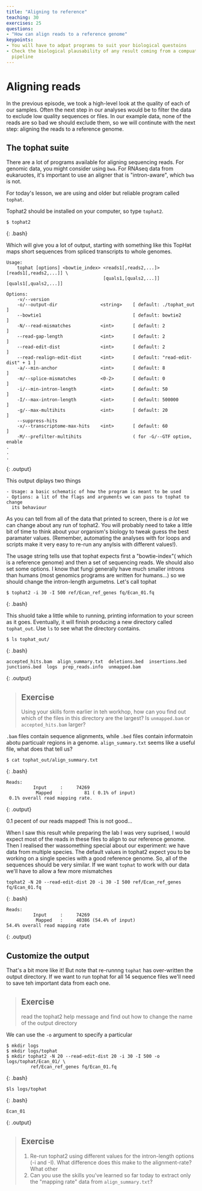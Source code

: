 ```yaml
---
title: "Aligning to reference"
teaching: 30
exercises: 25
questions:
- "How can align reads to a reference genome"
keypoints:
- You will have to adpat programs to suit your biological questoins
- Check the biological plausability of any result coming from a compuational
  pipeline
---
```

# Aligning reads

In the previous episode, we took a high-level look at the quality
of each of our samples. Often the next step in our analyses would be to filter
the data to exclude low quality sequences or files. In our example data, none of
the reads are so bad we should exclude them, so we will continute with the next
step: aligning the reads to a reference genome.


## The tophat suite

There are a lot of programs available for aligning sequencing reads. For genomic
data, you might consider using `bwa`. For RNAseq data from eukaruotes, it's
important to use an aligner that is "intron-aware", which `bwa` is not.

For today's lesson, we are using and older but reliable program called `tophat`.

Tophat2 should be installed on your computer, so type `tophat2`.

~~~
$ tophat2
~~~
{: .bash}

Which will give you a lot of output, starting with something like this
TopHat maps short sequences from spliced transcripts to whole genomes.

~~~
Usage:
    tophat [options] <bowtie_index> <reads1[,reads2,...]> [reads1[,reads2,...]] \
                                    [quals1,[quals2,...]] [quals1[,quals2,...]]

Options:
    -v/--version
    -o/--output-dir                <string>    [ default: ./tophat_out         ]
    --bowtie1                                  [ default: bowtie2              ]
    -N/--read-mismatches           <int>       [ default: 2                    ]
    --read-gap-length              <int>       [ default: 2                    ]
    --read-edit-dist               <int>       [ default: 2                    ]
    --read-realign-edit-dist       <int>       [ default: "read-edit-dist" + 1 ]
    -a/--min-anchor                <int>       [ default: 8                    ]
    -m/--splice-mismatches         <0-2>       [ default: 0                    ]
    -i/--min-intron-length         <int>       [ default: 50                   ]
    -I/--max-intron-length         <int>       [ default: 500000               ]
    -g/--max-multihits             <int>       [ default: 20                   ]
    --suppress-hits
    -x/--transcriptome-max-hits    <int>       [ default: 60                   ]
    -M/--prefilter-multihits                   ( for -G/--GTF option, enable
.
.
.
~~~
{: .output}

This output diplays two things 

    - Usage: a basic schematic of how the program is meant to be used
    - Options: a lit of the flags and arguments we can pass to tophat to change
      its behaviour

As you can tell from all of the data that printed to screen, there is _a lot_ we
can change about any run of tophat2. You will probably need to take a little bit
of time to think about your organism's biology to tweak guess the best paramater
values. (Remember, automating the analyses with for loops and scripts make it
very easy to re-run any anylsis with different values!). 



The usage string tells use that tophat expects first a "bowtie-index"( which is
a reference genome) and then a set of sequencing reads. We should also set some
options. I know that fungi generally have much smaller introns than humans (most genomics
programs are written for humans...) so we should change the intron-length
argumetns. Let's call tophat 

~~~
$ tophat2 -i 30 -I 500 ref/Ecan_ref_genes fq/Ecan_01.fq 
~~~
{: .bash}

This shuold take a little while to running, printing information to your screen
as it goes. Eventually, it will finish producing a new directory called
`tophat_out`.  Use `ls` to see what the directory contains.


~~~
$ ls tophat_out/
~~~
{: .bash}

~~~
accepted_hits.bam  align_summary.txt  deletions.bed  insertions.bed  junctions.bed  logs  prep_reads.info  unmapped.bam
~~~
{: .output}


> ## Exercise
> Using your skills form earlier in teh workhop, how can you find out which of
> the files in this directory are the largest? Is `unmapped.bam` or
> `accepted_hits.bam` larger?


`.bam` files contain sequence alignments, while `.bed` files contain informatoin
abotu particualr regions in a genome. `align_summary.txt` seems like a useful
file, what does that tell us?


~~~
$ cat tophat_out/align_summary.txt 
~~~
{: .bash}

~~~
Reads:
          Input     :     74269
           Mapped   :        81 ( 0.1% of input)
 0.1% overall read mapping rate.
~~~
{: .output}

0.1 pecent of our reads mapped! This is not good...

When I saw this result while preparing the lab I was very suprised, I would
expect most of the reads in these files to align to our reference genome. Then I 
realised ther wassomething special about our experiment: we have data from multiple
 species. The default values in tophat2 expect you to be working on a single species with 
 a good reference genome. So, all of the sequences should be very similar. If we
 want `tophat` to  work with our data we'll have to allow a few more mismatches


~~~
tophat2 -N 20 --read-edit-dist 20 -i 30 -I 500 ref/Ecan_ref_genes fq/Ecan_01.fq 
~~~
{: .bash}

~~~
Reads:
          Input     :     74269
           Mapped   :     40386 (54.4% of input)
54.4% overall read mapping rate
~~~
{: .output}

## Customize the output

That's a bit more like it! But note that re-runnng `tophat` has over-written the
output directory. If we want to run tophat for all 14 sequence files we'll need
to save teh important data from each one. 

> ## Exercise
>
> read the tophat2 help message and find out how to change the name of the
> output directory



We can use the `-o` argument to specify a particular 
~~~
$ mkdir logs
$ mkdir logs/tophat
$ mkdir tophat2 -N 20 --read-edit-dist 20 -i 30 -I 500 -o logs/tophat/Ecan_01/ \ 
         ref/Ecan_ref_genes fq/Ecan_01.fq 
~~~
{: .bash}

~~~
$ls logs/tophat
~~~
{: .bash}

~~~
Ecan_01
~~~
{: .output}

> ## Exercise
>
>  1. Re-run tophat2 using different values for the intron-length options (-i and -I).
> What difference does this make to the alignment-rate? What other 
>  2. Can you use the skills you've learned so far today to extract only the
>     "mapping rate" data from `align_summary.txt`?



